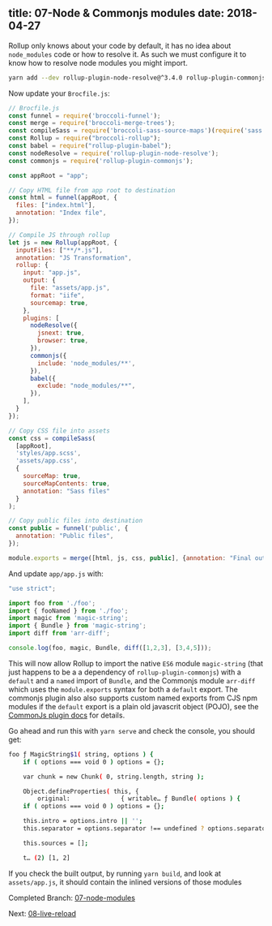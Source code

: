 title: 07-Node & Commonjs modules
date: 2018-04-27
---

Rollup only knows about your code by default, it has no idea about `node_modules` code or how to resolve it. As such
we must configure it to know how to resolve node modules you might import.

```sh
yarn add --dev rollup-plugin-node-resolve@^3.4.0 rollup-plugin-commonjs@^9.1.8
```

Now update your `Brocfile.js`:

```js
// Brocfile.js
const funnel = require('broccoli-funnel');
const merge = require('broccoli-merge-trees');
const compileSass = require('broccoli-sass-source-maps')(require('sass'));
const Rollup = require("broccoli-rollup");
const babel = require("rollup-plugin-babel");
const nodeResolve = require('rollup-plugin-node-resolve');
const commonjs = require('rollup-plugin-commonjs');

const appRoot = "app";

// Copy HTML file from app root to destination
const html = funnel(appRoot, {
  files: ["index.html"],
  annotation: "Index file",
});

// Compile JS through rollup
let js = new Rollup(appRoot, {
  inputFiles: ["**/*.js"],
  annotation: "JS Transformation",
  rollup: {
    input: "app.js",
    output: {
      file: "assets/app.js",
      format: "iife",
      sourcemap: true,
    },
    plugins: [
      nodeResolve({
        jsnext: true,
        browser: true,
      }),
      commonjs({
        include: 'node_modules/**',
      }),
      babel({
        exclude: "node_modules/**",
      }),
    ],
  }
});

// Copy CSS file into assets
const css = compileSass(
  [appRoot],
  'styles/app.scss',
  'assets/app.css',
  {
    sourceMap: true,
    sourceMapContents: true,
    annotation: "Sass files"
  }
);

// Copy public files into destination
const public = funnel('public', {
  annotation: "Public files",
});

module.exports = merge([html, js, css, public], {annotation: "Final output"});
```

And update `app/app.js` with:

```js
"use strict";

import foo from './foo';
import { fooNamed } from './foo';
import magic from 'magic-string';
import { Bundle } from 'magic-string';
import diff from 'arr-diff';

console.log(foo, magic, Bundle, diff([1,2,3], [3,4,5]));
```

This will now allow Rollup to import the native `ES6` module `magic-string` (that just happens to be a a dependency of
`rollup-plugin-commonjs`) with a `default` and a `named` import of `Bundle`, and the Commonjs module `arr-diff` which 
uses the `module.exports` syntax for both a `default` export. The commonjs plugin also also supports custom named
exports from CJS npm modules if the `default` export is a plain old javascrit object (POJO), see the
[CommonJs plugin docs](https://github.com/rollup/rollup-plugin-commonjs#custom-named-exports) for details.


Go ahead and run this with `yarn serve` and check the console, you should get:

```sh
foo ƒ MagicString$1( string, options ) {
	if ( options === void 0 ) options = {};

	var chunk = new Chunk( 0, string.length, string );

	Object.defineProperties( this, {
		original:              { writable… ƒ Bundle( options ) {
	if ( options === void 0 ) options = {};

	this.intro = options.intro || '';
	this.separator = options.separator !== undefined ? options.separator : '\n';

	this.sources = [];

	t… (2) [1, 2]
```

If you check the built output, by running `yarn build`, and look at `assets/app.js`, it should contain the inlined
versions of those modules

Completed Branch: [07-node-modules](https://github.com/oligriffiths/broccolijs-tutorial/tree/07-node-modules)

Next: [08-live-reload](08-live-reload.html)
